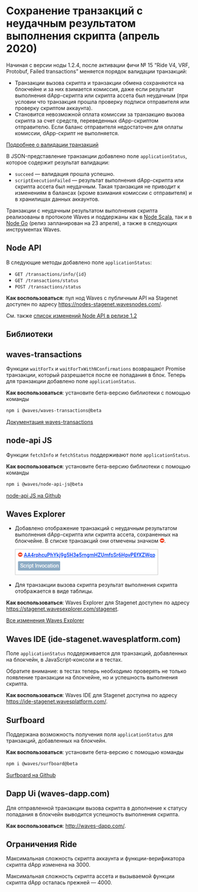 # Сохранение транзакций с неудачным результатом выполнения скрипта (апрель 2020)

Начиная с версии ноды 1.2.4, после активации фичи №&nbsp;15 “Ride V4, VRF, Protobuf, Failed transactions” меняется порядок валидации транзакций:

* Транзакции вызова скрипта и транзакции обмена сохраняются на блокчейне и за них взимается комиссия, даже если результат выполнения dApp-скрипта или скрипта ассета был неудачным (при условии что транзакция прошла проверку подписи отправителя или проверку скриптом аккаунта).
* Становится невозможной оплата комиссии за транзакцию вызова скрипта за счет средств, переведенных dApp-скриптом отправителю. Если баланс отправителя недостаточен для оплаты комиссии, dApp-скрипт не выполняется.

[Подробнее о валидации транзакций](/ru/blockchain/transaction/transaction-validation)

В JSON-представление транзакции добавлено поле `applicationStatus`, которое содержит результат валидации:
* `succeed` — валидация прошла успешно.
* `scriptExecutionFailed` — результат выполнения dApp-скрипта или скрипта ассета был неудачным. Такая транзакция не приводит к изменениям в балансах (кроме взимания комиссии с отправителя) и в хранилищах данных аккаунтов.

Транзакции с неудачным результатом выполнения скрипта реализованы в протоколе Waves и поддержаны как в [Node Scala](https://github.com/wavesplatform/Waves/releases), так и в [Node Go](https://github.com/wavesplatform/gowaves/releases/) (релиз запланирован на 23 апреля), а также в следующих инструментах Waves.

## Node API

В следующие методы добавлено поле `applicationStatus`:

   * `GET /transactions/info/{id}`
   * `GET /transactions/status`
   * `POST /transactions/status`

**Как воспользоваться**: пул нод Waves с публичным API на Stagenet доступен по адресу <https://nodes-stagenet.wavesnodes.com/>.

См. также [список изменений Node API в релизе 1.2](/ru/keep-in-touch/release-notes/#обновление-node-api)

## Библиотеки

## waves-transactions

Функции `waitForTx` и `waitForTxWithNConfirmations` возвращают Promise транзакции, который разрешается после ее попадания в блок. Теперь для транзакции добавлено поле `applicationStatus`.

**Как воспользоваться**: установите бета-версию библиотеки с помощью команды

```bash
npm i @waves/waves-transactions@beta
```

[Документация waves-transactions](https://wavesplatform.github.io/waves-transactions/)

## node-api JS

Функции `fetchInfo` и `fetchStatus` поддерживают поле `applicationStatus`.

**Как воспользоваться**: установите бета-версию библиотеки с помощью команды

```bash
npm i @waves/node-api-js@beta
```

[node-api JS на Github](https://github.com/wavesplatform/node-api-js/)

## Waves Explorer

* Добавлено отображение транзакций с неудачным результатом выполнения dApp-скрипта или скрипта ассета, сохраненных на блокчейне. В списке транзакций они отмечены значком ![](./_assets/stop.png).

   ![](./_assets/failed-transaction.png)

* Для транзакции вызова скрипта результат выполнения скрипта отображается в виде таблицы.

**Как воспользоваться**: Waves Explorer для Stagenet доступен по адресу <https://stagenet.wavesexplorer.com/stagenet>.

[Все изменения Waves Explorer](/ru/keep-in-touch/release-notes/#waves-explorer)

## Waves IDE (ide-stagenet.wavesplatform.com)

Поле `applicationStatus` поддерживается для транзакций, добавленных на блокчейн, в JavaScript-консоли и в тестах.

Обратите внимание: в тестах теперь необходимо проверять не только появление транзакции на блокчейне, но и успешность выполнения скрипта.

**Как воспользоваться**: Waves IDE для Stagenet доступна по адресу <https://ide-stagenet.wavesplatform.com/>.

## Surfboard

Поддержана возможность получения поля `applicationStatus` для транзакций, добавленных на блокчейн.

**Как воспользоваться**: установите бета-версию с помощью команды

```bash
npm i @waves/surfboard@beta
```

[Surfboard на Github](https://github.com/wavesplatform/surfboard)

## Dapp Ui (waves-dapp.com)

Для отправленной транзакции вызова скрипта в дополнение к статусу попадания в блокчейн выводится успешность выполнения скрипта.

**Как воспользоваться**: <http://waves-dapp.com/>.

## Ограничения Ride

Максимальная сложность скрипта аккаунта и функции-верификатора скрипта dApp изменена на 3000.

Максимальная сложность скрипта ассета и вызываемой функции скрипта dApp осталась прежней — 4000.
